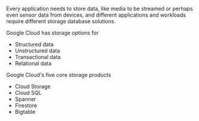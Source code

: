Every application needs to store data, like media to be streamed or perhaps even sensor data from devices, and different applications and workloads require different storage database solutions.

Google Cloud has storage options for
- Structured data
- Unstructured data
- Transactional data
- Relational data

Google Cloud's five core storage products
- Cloud Storage
- Cloud SQL
- Spanner
- Firestore
- Bigtable
